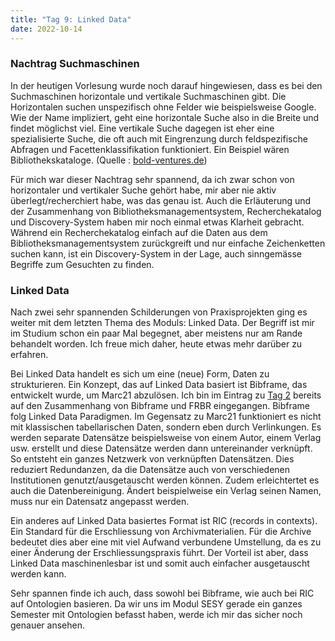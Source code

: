 ```yaml
---
title: "Tag 9: Linked Data"
date: 2022-10-14
---
```

<h3>Nachtrag Suchmaschinen</h3>
<p>In der heutigen Vorlesung wurde noch darauf hingewiesen, dass es bei den Suchmaschinen horizontale und vertikale Suchmaschinen gibt. Die Horizontalen suchen unspezifisch ohne Felder wie beispielsweise Google. Wie der Name impliziert, geht eine horizontale Suche also in die Breite und findet möglichst viel. Eine vertikale Suche dagegen ist eher eine spezialisierte Suche, die oft auch mit Eingrenzung durch feldspezifische Abfragen und Facettenklassifikation funktioniert. Ein Beispiel wären Bibliothekskataloge. (Quelle : <a href=" https://bold-ventures.de/magazin/horizontale-und-vertikale-suche-seo-grundlagen/">bold-ventures.de</a>)

<p>Für mich war dieser Nachtrag sehr spannend, da ich zwar schon von horizontaler und vertikaler Suche gehört habe, mir aber nie aktiv überlegt/recherchiert habe, was das genau ist. Auch die Erläuterung und der Zusammenhang von Bibliotheksmanagementsystem, Recherchekatalog und Discovery-System haben mir noch einmal etwas Klarheit gebracht. Während ein Recherchekatalog einfach auf die Daten aus dem Bibliotheksmanagementsystem zurückgreift und nur einfache Zeichenketten suchen kann, ist ein Discovery-System in der Lage, auch sinngemässe Begriffe zum Gesuchten zu finden.</p>
<h3>Linked Data</h3>
<p>Nach zwei sehr spannenden Schilderungen von Praxisprojekten ging es weiter mit dem letzten Thema des Moduls: Linked Data. Der Begriff ist mir im Studium schon ein paar Mal begegnet, aber meistens nur am Rande behandelt worden. Ich freue mich daher, heute etwas mehr darüber zu erfahren. </p>
<p>Bei Linked Data handelt es sich um eine (neue) Form, Daten zu strukturieren. Ein Konzept, das auf Linked Data basiert ist Bibframe, das entwickelt wurde, um Marc21 abzulösen. Ich bin im Eintrag zu <a href="https://larapfister.github.io/bain-lerntagebuch/2021/10/01/tag2.html">Tag 2</a> bereits auf den Zusammenhang von Bibframe und FRBR eingegangen. Bibframe folg Linked Data Paradigmen. Im Gegensatz zu Marc21 funktioniert es nicht mit klassischen tabellarischen Daten, sondern eben durch Verlinkungen. Es werden separate Datensätze beispielsweise von einem Autor, einem Verlag usw. erstellt und diese Datensätze werden dann untereinander verknüpft. So entsteht ein ganzes Netzwerk von verknüpften Datensätzen. Dies reduziert Redundanzen, da die Datensätze auch von verschiedenen Institutionen genutzt/ausgetauscht werden können. Zudem erleichtertet es auch die Datenbereinigung. Ändert beispielweise ein Verlag seinen Namen, muss nur ein Datensatz angepasst werden. </p>
<p>Ein anderes auf Linked Data basiertes Format ist RIC (records in contexts). Ein Standard für die Erschliessung von Archivmaterialien. Für die Archive bedeutet dies aber eine mit viel Aufwand verbundene Umstellung, da es zu einer Änderung der Erschliessungspraxis führt. Der Vorteil ist aber, dass Linked Data maschinenlesbar ist und somit auch einfacher ausgetauscht werden kann.</p>
<p>Sehr spannen finde ich auch, dass sowohl bei Bibframe, wie auch bei RIC auf Ontologien basieren. Da wir uns im Modul SESY gerade ein ganzes Semester mit Ontologien befasst haben, werde ich mir das sicher noch genauer ansehen.</p>
